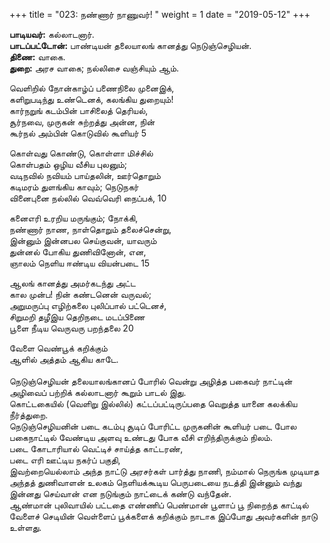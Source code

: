 ﻿+++
title = "023: நண்ணார் நாணுவர்!  "
weight = 1
date = "2019-05-12"
+++

**பாடியவர்:** கல்லாடனார்.  
**பாடப்பட்டோன்:** பாண்டியன் தலையாலங் கானத்து நெடுஞ்செழியன்.  
**திணை:** வாகை.  
**துறை:** அரச வாகை; நல்லிசை வஞ்சியும் ஆம்.  
  
வெளிறில் நோன்காழ்ப் பணைநிலை முனைஇக்,  
களிறுபடிந்து உண்டெனக், கலங்கிய துறையும்!  
கார்நறுங் கடம்பின் பாசிலைத் தெரியல்,  
சூர்நவை, முருகன் சுற்றத்து அன்ன, நின்  
கூர்நல் அம்பின் கொடுவில் கூளியர் 5  
  
கொள்வது கொண்டு, கொள்ளா மிச்சில்  
கொள்பதம் ஒழிய வீசிய புலனும்;  
வடிநவில் நவியம் பாய்தலின், ஊர்தொறும்  
கடிமரம் துளங்கிய காவும்; நெடுநகர்  
வினைபுனை நல்லில் வெவ்வெரி நைப்பக், 10  
  
கனைஎரி உரறிய மருங்கும்; நோக்கி,  
நண்ணார் நாண, நாள்தொறும் தலைச்சென்று,  
இன்னும் இன்னபல செய்குவன், யாவரும்  
துன்னல் போகிய துணிவினோன், என,  
ஞாலம் நெளிய ஈண்டிய வியன்படை 15  
  
ஆலங் கானத்து அமர்கடந்து அட்ட  
கால முன்ப! நின் கண்டனென் வருவல்;  
அறுமருப்பு எழிற்கலை புலிப்பால் பட்டெனச்,  
சிறுமறி தழீஇய தெறிநடை மடப்பிணை  
பூளை நீடிய வெருவரு பறந்தலை 20  
  
வேளை வெண்பூக் கறிக்கும்  
ஆளில் அத்தம் ஆகிய காடே.  
   
நெடுஞ்செழியன் தலையாலங்கானப் போரில் வென்று அழித்த பகைவர் நாட்டின் அழிவைப் பற்றிக் கல்லாடனார் கூறும் பாடல் இது.  
கொட்டகையில் (வெளிறு இல்லில்) கட்டப்பட்டிருப்பதை வெறுத்த யானை கலக்கிய நீர்த்துறை.  
நெடுஞ்செழியனின் படை கடம்பு சூடிப் போரிட்ட முருகனின் கூளியர் படை போல பகைநாட்டில் வேண்டிய அளவு உண்டது போக வீசி எறிந்திருக்கும் நிலம்.  
படை கோடாரியால் வெட்டிச் சாய்த்த காட்டரண்,  
படை எரி ஊட்டிய நகர்ப் பகுதி,  
இவற்றையெல்லாம் அந்த நாட்டு அரசர்கள் பார்த்து நாணி, நம்மால் நெருங்க முடியாத அந்தத் துணிவாளன் உலகம் நெளியக்கூடிய பெருபடையை நடத்தி இன்னும் வந்து இன்னது செய்வான் என நடுங்கும் நாட்டைக் கண்டு வந்தேன்.  
ஆண்மான் புலிவாயில் பட்டதை எண்ணிப் பெண்மான் பூளாப் பூ நிறைந்த காட்டில் வேளைச் செடியின் வெள்ளைப் பூக்களைக் கறிக்கும் நாடாக இப்போது அவர்களின் நாடு உள்ளது.  
